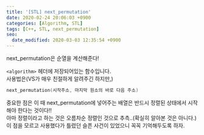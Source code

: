 ```yaml
---
title: '[STL] next_permutation'
date: 2020-02-24 20:06:03 +0900
categories: [Algorithm, STL]
tags: [C++, STL, next_permutation]
seo:
  date_modified: 2020-03-03 12:35:54 +0900
---
```


next_permutation은 순열을 계산해준다!<br>

`<algorithm>` 헤더에 저장되어있는 함수입니다.<br>
사용법은(VS가 매우 친절하게 알려주긴 하지만,)

```c++
next_permutation(시작주소, 마지막 원소의 바로 다음 주소)
```

중요한 점은 이 때 next_permutation에 넣어주는 배열은 반드시 정렬된 상태에서 시작해야 한다는 것이다!!<br>
아마 정렬이라고 하는 것은 오름차순 정렬인 것으로 추측..(확실히 알아본 것은 아니다.)<br>
이 점을 모르고 사용했다가 틀렸던 슬픈 사건이 있었으니 꼭꼭 기억해두도록 하자.